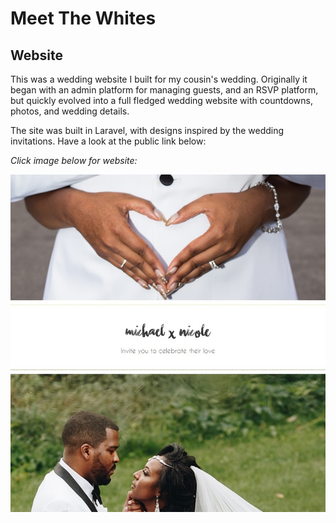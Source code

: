 # Meet The Whites

## Website

This was a wedding website I built for my cousin's wedding. Originally it began with an admin platform for managing guests, and an RSVP platform, but quickly evolved into a full fledged wedding website with countdowns, photos, and wedding details.

The site was built in Laravel, with designs inspired by the wedding invitations. Have a look at the public link below:

*Click image below for website:*

<a href="http://meetthewhites.ca">
<img src="https://raw.githubusercontent.com/strakers/meetthewhites/master/public/images/thumbnail.jpg"></a>


